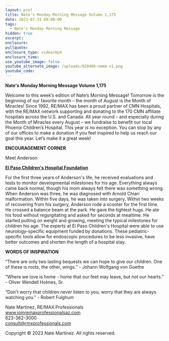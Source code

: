 ```yaml
---
layout: post
title: Nate's Monday Morning Message Volume 1,175
date: 2023-07-31 00:00:00
tags:
  - Nate's Monday Morning Message
hidden: true
excerpt:
enclosure:
pullquote:
enclosure_type: video/mp4
enclosure_time:
use_youtube_image: false
youtube_alternate_image: /uploads/020406-nmmm-v1.png
youtube_code:
---
```

**Nate's Monday Morning Message Volume 1,175**

Welcome to this week’s edition of Nate’s Morning Message! Tomorrow is the beginning of our favorite month – the month of August is the Month of Miracles! Since 1992, RE/MAX has been a proud partner of CMN Hospitals, with the RE/MAX network supporting and donating to the 170 CMN affiliate hospitals across the U.S. and Canada. All year round – and especially during the Month of Miracles every August – we fundraise to benefit our local Phoenix Children’s Hospital. This year is no exception. You can stop by any of our offices to make a donation if you feel inspired to help us reach our goal this year. Let’s make it a great week!&nbsp;

**ENCOURAGEMENT CORNER&nbsp;**

Meet Anderson

[**El Paso Children's Hospital Foundation**](https://elpasochildrensfoundation.childrensmiraclenetworkhospitals.org/)

For the first three years of Anderson's life, he received evaluations and tests to monitor developmental milestones for his age. Everything always came back normal, though his mom always felt there was something wrong. When Anderson was three, he was diagnosed with Arnold Chiari malformation. Within five days, he was taken into surgery. Within two weeks of recovering from his surgery, Anderson rode a scooter for the first time. He crossed a balance beam at the park. He gave the tightest hugs. He ate his food without regurgitating and asked for seconds at mealtime. He started putting on weight and growing, meeting the typical milestones for children his age. The experts at El Paso Children's Hospital were able to use neurology-specific equipment funded by donations. These pediatric-specific tools allow for endoscopic procedures to be less invasive, have better outcomes and shorten the length of a hospital stay.



**WORDS OF INSPIRATION**

“There are only two lasting bequests we can hope to give our children. One of these is roots, the other, wings.” - Johann Wolfgang von Goethe

“Where we love is home - home that our feet may leave, but not our hearts.” - Oliver Wendell Holmes, Sr.

“Don't worry that children never listen to you; worry that they are always watching you.” - Robert Fulghum

Nate Martinez, RE/MAX Professionals<br>www.joinremaxprofessionalsaz.com<br>623-362-3000<br>consult@rmxprofessionals.com

Copyright © 2023 Nate Martinez. All rights reserved.